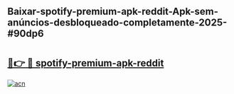 ## Baixar-spotify-premium-apk-reddit-Apk-sem-anúncios-desbloqueado-completamente-2025-#90dp6

# <h2><a href="https://ainizakaria.my?title=spotify-premium-apk-reddit&ref=20M">🔗👉 🔴 spotify-premium-apk-reddit</a></h2>

[![acn](https://github.com/user-attachments/assets/0f9c940e-d8b0-45ae-aac7-cd30a18b3e1c)](https://ainizakaria.my?title=spotify-premium-apk-reddit&ref=20M)

